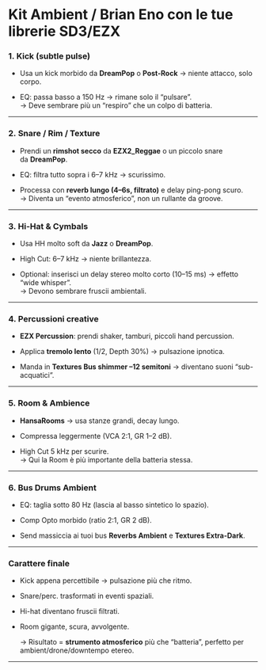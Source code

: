 
# Kit Ambient / Brian Eno con le tue librerie SD3/EZX

### 1. **Kick (subtle pulse)**

- Usa un kick morbido da **DreamPop** o **Post-Rock** → niente attacco, solo corpo.
    
- EQ: passa basso a 150 Hz → rimane solo il “pulsare”.  
    -> Deve sembrare più un “respiro” che un colpo di batteria.
    

---

### 2. **Snare / Rim / Texture**

- Prendi un **rimshot secco** da **EZX2_Reggae** o un piccolo snare da **DreamPop**.
    
- EQ: filtra tutto sopra i 6–7 kHz → scurissimo.
    
- Processa con **reverb lungo (4–6s, filtrato)** e delay ping-pong scuro.  
    -> Diventa un “evento atmosferico”, non un rullante da groove.
    

---

### 3. **Hi-Hat & Cymbals**

- Usa HH molto soft da **Jazz** o **DreamPop**.
    
- High Cut: 6–7 kHz → niente brillantezza.
    
- Optional: inserisci un delay stereo molto corto (10–15 ms) → effetto “wide whisper”.  
    -> Devono sembrare fruscii ambientali.
    

---

### 4. **Percussioni creative**

- **EZX Percussion**: prendi shaker, tamburi, piccoli hand percussion.
    
- Applica **tremolo lento** (1/2, Depth 30%) → pulsazione ipnotica.
    
- Manda in **Textures Bus shimmer –12 semitoni** → diventano suoni “sub-acquatici”.
    

---

### 5. **Room & Ambience**

- **HansaRooms** → usa stanze grandi, decay lungo.
    
- Compressa leggermente (VCA 2:1, GR 1–2 dB).
    
- High Cut 5 kHz per scurire.  
    -> Qui la Room è più importante della batteria stessa.
    

---

### 6. **Bus Drums Ambient**

- EQ: taglia sotto 80 Hz (lascia al basso sintetico lo spazio).
    
- Comp Opto morbido (ratio 2:1, GR 2 dB).
    
- Send massiccia ai tuoi bus **Reverbs Ambient** e **Textures Extra-Dark**.
    

---

### Carattere finale

- Kick appena percettibile → pulsazione più che ritmo.
    
- Snare/perc. trasformati in eventi spaziali.
    
- Hi-hat diventano fruscii filtrati.
    
- Room gigante, scura, avvolgente.  
    
    -> Risultato = **strumento atmosferico** più che “batteria”, perfetto per ambient/drone/downtempo etereo.
    

---
